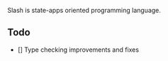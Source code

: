 Slash is state-apps oriented programming language.

## Todo

- [] Type checking improvements and fixes
